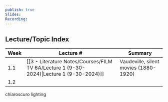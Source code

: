 ```yaml
---
publish: true
Slides: 
Recording:
---
```

## Lecture/Topic Index

| Week | Lecture #                                                                                         | Summary                               |
| ---- | ------------------------------------------------------------------------------------------------- | ------------------------------------- |
| 1.1  | [[3 - Literature Notes/Courses/FILM TV 6A/Lecture 1 (9-30-2024)\|Lecture 1 (9-30-2024)]] | Vaudeville, silent movies (1880-1920) |
| 1.2  |                                                                                                   |                                       |


chiaroscuro lighting